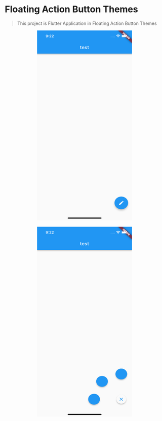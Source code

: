 # Floating Action Button Themes

> This project is Flutter Application in Floating Action Button Themes

<p align="center"><img src="/images/close.png" width="300px" height="600px"></img><br></br><img src="/images/open.png" width="300px" height="600px"></img></p>
